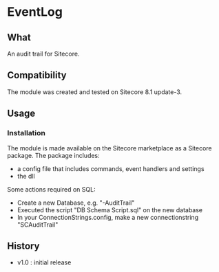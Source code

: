 # EventLog #

## What ##

An audit trail for Sitecore.

## Compatibility ##

The module was created and tested on Sitecore 8.1 update-3.

## Usage ##

### Installation ###

The module is made available on the Sitecore marketplace as a Sitecore package. 
The package includes:

- a config file that includes commands, event handlers and settings
- the dll

Some actions required on SQL:

- Create a new Database, e.g. "<ProjectName>-AuditTrail"
- Executed the script "DB Schema Script.sql" on the new database
- In your ConnectionStrings.config, make a new connectionstring "SCAuditTrail"
 
## History ##
- v1.0 : initial release
